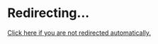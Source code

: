 # Redirecting...

[Click here if you are not redirected automatically.](intro/index.md)

<script>
  window.location.href = 'intro';
</script>
